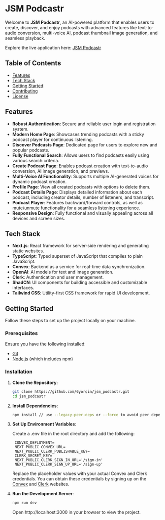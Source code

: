 # JSM Podcastr

Welcome to **JSM Podcastr**, an AI-powered platform that enables users to create, discover, and enjoy podcasts with advanced features like text-to-audio conversion, multi-voice AI, podcast thumbnail image generation, and seamless playback.

Explore the live application here: [JSM Podcastr](https://jsm-podcastr-rose.vercel.app/)

## Table of Contents

- [Features](#features)
- [Tech Stack](#tech-stack)
- [Getting Started](#getting-started)
- [Contributing](#contributing)
- [License](#license)

## Features

- **Robust Authentication**: Secure and reliable user login and registration system.
- **Modern Home Page**: Showcases trending podcasts with a sticky podcast player for continuous listening.
- **Discover Podcasts Page**: Dedicated page for users to explore new and popular podcasts.
- **Fully Functional Search**: Allows users to find podcasts easily using various search criteria.
- **Create Podcast Page**: Enables podcast creation with text-to-audio conversion, AI image generation, and previews.
- **Multi-Voice AI Functionality**: Supports multiple AI-generated voices for dynamic podcast creation.
- **Profile Page**: View all created podcasts with options to delete them.
- **Podcast Details Page**: Displays detailed information about each podcast, including creator details, number of listeners, and transcript.
- **Podcast Player**: Features backward/forward controls, as well as mute/unmute functionality for a seamless listening experience.
- **Responsive Design**: Fully functional and visually appealing across all devices and screen sizes.

## Tech Stack

- **Next.js**: React framework for server-side rendering and generating static websites.
- **TypeScript**: Typed superset of JavaScript that compiles to plain JavaScript.
- **Convex**: Backend as a service for real-time data synchronization.
- **OpenAI**: AI models for text and image generation.
- **Clerk**: Authentication and user management.
- **ShadCN**: UI components for building accessible and customizable interfaces.
- **Tailwind CSS**: Utility-first CSS framework for rapid UI development.

## Getting Started

Follow these steps to set up the project locally on your machine.

### Prerequisites

Ensure you have the following installed:

- [Git](https://git-scm.com/)
- [Node.js](https://nodejs.org/) (which includes npm)

### Installation

1. **Clone the Repository**:

   ```bash
   git clone https://github.com/0yorqin/jsm_podcastr.git
   cd jsm_podcastr
   ```

2. **Install Dependencies**:

   ```bash
   npm install // use --legacy-peer-deps or --force to awoid peer dependency issues
   ```

3. **Set Up Environment Variables**:

   Create a .env file in the root directory and add the following:

   ```env
    CONVEX_DEPLOYMENT=
    NEXT_PUBLIC_CONVEX_URL=
    NEXT_PUBLIC_CLERK_PUBLISHABLE_KEY=
    CLERK_SECRET_KEY=
    NEXT_PUBLIC_CLERK_SIGN_IN_URL='/sign-in'
    NEXT_PUBLIC_CLERK_SIGN_UP_URL='/sign-up'
   ```

   Replace the placeholder values with your actual Convex and Clerk credentials. You can obtain these credentials by signing up on the [Convex](https://www.convex.dev/) and [Clerk](https://clerk.com/) websites.

4. **Run the Development Server**:

   ```bash
   npm run dev
   ```

   Open http://localhost:3000 in your browser to view the project.
